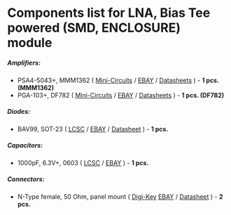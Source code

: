 # Components list for LNA, Bias Tee powered (SMD, ENCLOSURE) module

##### Amplifiers:
- PSA4-5043+, MMM1362 (
[Mini-Circuits](https://www.minicircuits.com/MCLStore/ModelSearch?model=PSA4-5043%2B) / 
[EBAY](https://www.ebay.com/sch/i.html?_from=R40&_trksid=m570.l1313&_nkw=psa4-5043%2B&_sacat=0) /
[Datasheets](./Datasheets/Amplifiers/PSA4-5043+-Amplifier-Datasheet.pdf) ) - **1 pcs. (MMM1362)**
- PGA-103+, DF782 (
[Mini-Circuits](https://www.minicircuits.com/WebStore/dashboard.html?model=PGA-103%2B) / 
[EBAY](https://www.ebay.com/sch/i.html?_from=R40&_trksid=m570.l1313&_nkw=PGA-103%2B&_sacat=0) /
[Datasheets](./Datasheets/Amplifiers/PGA-103+-Amplifier-Datasheet.pdf) ) - **1 pcs. (DF782)**

##### Diodes:
- BAV99, SOT-23 (
[LCSC](https://lcsc.com/search?q=bav99) /
[EBAY](https://www.ebay.com/sch/i.html?_from=R40&_trksid=p2050601.m570.l1313.TR1.TRC0.A0.H0.Xbav99.TRS0&_nkw=bav99&_sacat=0) /
[Datasheet](./Datasheets/Diodes/BAV99-Diode-Datasheet.pdf) ) - **1 pcs.**

##### Capacitors:
- 1000pF, 6.3V+, 0603 (
[LCSC](https://lcsc.com/search?q=1000pf%200603) /
[EBAY](https://www.ebay.com/sch/i.html?_from=R40&_trksid=m570.l1313&_nkw=1000pf+0603&_sacat=0) ) - **1 pcs.**

##### Connectors:
- N-Type female, 50 Ohm, panel mount ( 
[Digi-Key](https://www.digikey.bg/products/en?keywords=n%20type%20female)
[EBAY](https://www.ebay.com/sch/i.html?_from=R40&_trksid=p2380057.m570.l1313.TR10.TRC0.A0.H0.Xn+type+female.TRS0&_nkw=n+type+female&_sacat=0) /
[Datasheet](./Datasheets/Connectors/N-Type-Connector-Datasheet.pdf) ) - **2 pcs.**